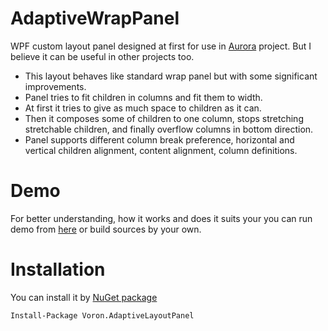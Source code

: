 # AdaptiveWrapPanel
WPF custom layout panel designed at first for use in [Aurora](https://github.com/antonpup/Aurora) project.
But I believe it can be useful in other projects too.

* This layout behaves like standard wrap panel but with some significant improvements. 
* Panel tries to fit children in columns and fit them to width. 
* At first it tries to give as much space to children as it can. 
* Then it composes some of children to one column, stops stretching stretchable children, and finally overflow columns in bottom direction.
* Panel supports different column break preference, horizontal and vertical children alignment, content alignment, column definitions.

# Demo
For better understanding, how it works and does it suits your you can run demo from [here](https://github.com/VoronFX/AdaptiveWrapPanel/releases/) or build sources by your own.

# Installation
You can install it by [NuGet package](https://www.nuget.org/packages/Voron.AdaptiveLayoutPanel/)
```
Install-Package Voron.AdaptiveLayoutPanel
```
